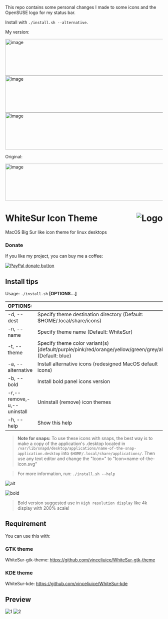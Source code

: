 This repo contains some personal changes I made to some icons and the OpenSUSE logo for my status bar.

Install with `./install.sh --alternative`.

My version:

<img width="963" height="117" alt="image" src="https://github.com/user-attachments/assets/061ab5e6-abd2-4478-a709-81b7ea666cf2" />

<img width="964" height="118" alt="image" src="https://github.com/user-attachments/assets/17a5e7c0-4dcb-4383-b69d-91635f76ae7c" />

<img width="964" height="118" alt="image" src="https://github.com/user-attachments/assets/3adbf4d1-8fa3-4fe7-872f-826f2f89ef39" />

Original:

<img width="964" height="118" alt="image" src="https://github.com/user-attachments/assets/a442cfdd-6cdb-4f9e-92de-a27c731e2d71" />


<img src="logo.png" alt="Logo" align="right" /> WhiteSur Icon Theme
======

MacOS Big Sur like icon theme for linux desktops

### Donate

If you like my project, you can buy me a coffee:

<span class="paypal"><a href="https://www.paypal.me/vinceliuice" title="Donate to this project using Paypal"><img src="https://www.paypalobjects.com/webstatic/mktg/Logo/pp-logo-100px.png" alt="PayPal donate button" /></a></span>

## Install tips

Usage:  `./install.sh`  **[OPTIONS...]**

|  OPTIONS:           | |
|:--------------------|:-------------|
|-d, --dest           | Specify theme destination directory (Default: $HOME/.local/share/icons)|
|-n, --name           | Specify theme name (Default: WhiteSur)|
|-t, --theme          | Specify theme color variant(s) [default/purple/pink/red/orange/yellow/green/grey/all] (Default: blue)|
|-a, --alternative    | Install alternative icons (redesigned MacOS default icons)|
|-b, --bold           | Install bold panel icons version|
|-r,--remove,-u,--uninstall | Uninstall (remove) icon themes|
|-h, --help           | Show this help|

> **Note for snaps:** To use these icons with snaps, the best way is to make a copy of the application's .desktop located in `/var/lib/snapd/desktop/applications/name-of-the-snap-application.desktop` into `$HOME/.local/share/applications/`. Then use any text editor and change the "Icon=" to "Icon=name-of-the-icon.svg"

> For more information, run: `./install.sh --help`

![alt](alt-version.png?raw=true)

![bold](bold-size.png?raw=true)

> Bold version suggested use in `High resolution display` like 4k display with 200% scale!

## Requirement
You can use this with:

### GTK theme

WhiteSur-gtk-theme: https://github.com/vinceliuice/WhiteSur-gtk-theme

### KDE theme

WhiteSur-kde: https://github.com/vinceliuice/WhiteSur-kde

## Preview
![1](preview.png)
![2](preview01.png)

